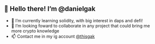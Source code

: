## 👋 Hello there! I’m @danielgak
- 🌱 I’m currently learning solidity, with big interest in daps and defi!
- 💞️ I’m looking foward to collaborate in any project that could bring me more crypto knowledge
- 📫 Contact me in my ig account [@thisgak](https://www.instagram.com/thisgak/)

<!---
danielgak/danielgak is a ✨ special ✨ repository because its `README.md` (this file) appears on your GitHub profile.
You can click the Preview link to take a look at your changes.
--->
